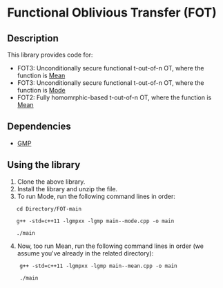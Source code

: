 # Functional Oblivious Transfer (FOT)
## Description
This library provides code for: 

  * FOT3: Unconditionally secure functional t-out-of-n OT, where the function is [Mean](https://github.com/anonymous2012000/FOT/blob/main/FOT3--mean.cpp)
  * FOT3: Unconditionally secure functional t-out-of-n OT, where the function is [Mode](https://github.com/anonymous2012000/FOT/blob/main/FOT3--mode.cpp)
  * FOT2: Fully homomrphic-based t-out-of-n OT, where the function is [Mean](https://github.com/anonymous2012000/FOT/blob/main/FOT3--mean.cpp)




## Dependencies

* [GMP](https://gmplib.org/)

## Using the library

1. Clone the above library.
2. Install the library and unzip the file.
3. To run Mode, run the following command lines in order:

 ```
    cd Directory/FOT-main

    g++ -std=c++11 -lgmpxx -lgmp main--mode.cpp -o main

    ./main
```
4. Now, too run Mean, run the following command lines in order (we assume you've already in the related directory):
   
```
    g++ -std=c++11 -lgmpxx -lgmp main--mean.cpp -o main
   
    ./main
```

   
       

      
